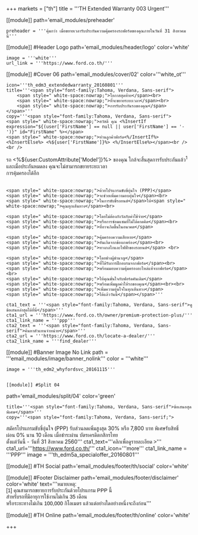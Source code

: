 +++
markets = ["th"]
title = '''TH Extended Warranty 003 Urgent'''

[[module]]
path='email_modules/preheader'


	preheader = '''คุ้มกว่า เมื่อขยายเวลารับประกันความคุ้มครองรถฟอร์ดของคุณภายในวันที่ 31 สิงหาคมนี้'''

[[module]] #Header Logo
path='email_modules/header/logo'
color='white'

	image = '''white'''
	url_link = '''https://www.ford.co.th/'''

[[module]] #Cover 06
path='email_modules/cover/02'
color='''white_ot'''

	icon='''th_edm3_extendedwarranty_20160801'''
	title='''<span style="font-family:Tahoma, Verdana, Sans-serif">
		<span style=" white-space:nowrap;">โอกาสสุดท้าย</span><br>
		<span style=" white-space:nowrap;">ที่จะขยายระยะเวลา</span><br>
		<span style=" white-space:nowrap;">การรับประกันรถของคุณ</span>
	</span>'''
	copy='''<span style="font-family:Tahoma, Verdana, Sans-serif">
	<span style=" white-space:nowrap;">สวัสดี คุณ <%InsertIf expression="${(user['FirstName'] == null || user['FirstName'] == '-')}" id="FirstName" %></span>
	<span style=" white-space:nowrap;">ท่านลูกค้าฟอร์ด<%/InsertIf%> <%InsertElse%> <%${user['FirstName']}%> <%/InsertElse%></span><br /><br /> 
 <span style=" white-space:nowrap;">รถ <%${user.CustomAttribute['Model']}%> ของคุณ</span>
 <span style=" white-space:nowrap;">ใกล้จะสิ้นสุดการรับประกันแล้ว<sup>1</sup></span><br> 
 <span style=" white-space:nowrap;">และเมื่อประกันหมดลง</span>
 <span style=" white-space:nowrap;">คุณจะไม่สามารถขยายระยะเวลา</span><br>
 <span style=" white-space:nowrap;">การคุ้มครองได้อีก</span><br><br>

	<span style=" white-space:nowrap;">ด้วยโปรแกรมขับขี่อุ่นใจ (PPP)</span>
	<span style=" white-space:nowrap;">จะช่วยเพิ่มความอบอุ่นใจ</span><br>
	<span style=" white-space:nowrap;">ในการขับขี่รถยนต์</span>ให้<span style=" white-space:nowrap;">คุณทุกเส้นทาง</span><br> 

	<span style=" white-space:nowrap;">โดยไม่ต้องกังวัลกับค่าใช้จ่าย</span> 
	<span style=" white-space:nowrap;">หรือการซ่อมแซมที่ไม่ได้คาดคิด</span><br> 
	<span style=" white-space:nowrap;">ที่อาจเกิดขึ้นในอนาคต</span>

	<span style=" white-space:nowrap;">คุ้มครองความเสียหาย</span>
	<span style=" white-space:nowrap;">อันเกิดจากข้อบกพร่อง</span><br>
	<span style=" white-space:nowrap;">ทางกลไกและไฟฟ้าของรถยนต์</span> <br>

	<span style=" white-space:nowrap;">โดยช่างผู้ชำนาญ</span>
	<span style=" white-space:nowrap;">ที่ได้รับการฝึกอบรมจากฟอร์ด</span><br>
	<span style=" white-space:nowrap;">พร้อมมอบความคุ้มครองอะไหล่แท้จากฟอร์ด</span> <br>
	<span style=" white-space:nowrap;">ให้คุณมั่นใจกับฟอร์ดคันเดิม</span> 
	<span style=" white-space:nowrap;">พร้อมเพิ่มมูลค่าให้รถของคุณ</span><br><br>
	<span style=" white-space:nowrap;">เพิ่มความอุ่นใจในทุกเส้นทาง</span> 
	<span style=" white-space:nowrap;">ได้แล้ววันนี้</span></span>'''

	cta1_text = '''<span style="font-family:Tahoma, Verdana, Sans-serif">ดูข้อเสนอล่าสุดได้ที่นี่</span>'''
	cta1_url = '''https://www.ford.co.th/owner/premium-protection-plus/'''
	cta1_link_name = '''ppp'''
	cta2_text = '''<span style="font-family:Tahoma, Verdana, Sans-serif">ค้นหาตัวแทนจำหน่าย</span>'''
	cta2_url = '''https://www.ford.co.th/locate-a-dealer/'''
	cta2_link_name = '''find_dealer'''

[[module]] #Banner Image No Link
path = '''email_modules/image/banner_nolink'''
color = '''white'''

	image = '''th_edm2_whyfordsvc_20161115'''


	[[module]] #Split 04
path='email_modules/split/04'
color='green'

	title='''<span style="font-family:Tahoma, Verdana, Sans-serif">ข้อเสนอสุดพิเศษ</span>'''
	copy='''<span style="font-family:Tahoma, Verdana, Sans-serif;">
<span style="white-space:nowrap;">สมัครโปรแกรมขับขี่อุ่นใจ (PPP)</span>
<span style="white-space:nowrap;">รับส่วนลดเพิ่มสูงสุด 30% </span> 
<span style="white-space:nowrap;">หรือ 7,800 บาท </span>
<span style="white-space:nowrap;">พิเศษรับสิทธิ์</span>
<span style="white-space:nowrap;">ผ่อน 0% นาน 10 เดือน</span> 
<span style="white-space:nowrap;">เมื่อชำระผ่าน</span>
<span style="white-space:nowrap;">บัตรเครดิตกสิกรไทย</span> 
<span style="white-space:nowrap;">ตั้งแต่วันนี้ - วันที่ 31 สิงหาคม 2560</span></span>'''
	cta1_text='''<span style="font-family:Tahoma, Verdana, Sans-serif">คลิกเพื่อดูรายละเอียด ></span>'''
cta1_url='''https://www.ford.co.th/'''
cta1_icon='''more'''
cta1_link_name = '''PPP'''
image = '''th_edm5a_specialoffer_20160801'''


[[module]] #TH Social
path='email_modules/footer/th/social'
color='white'

[[module]] #Footer Disclaimer
path='email_modules/footer/disclaimer'
color='white'
text='''<span style="font-family:Tahoma, Verdana, Sans-serif">หมายเหตุ:<br />
<span style=" white-space:nowrap;">[1] คุณสามารถขยายการรับประกันด้วยโปรแกรม PPP นี้ </span>
<span style=" white-space:nowrap;">สำหรับรถที่มีอายุการใช้งานไม่เกิน 35 เดือน </span><br />
<span style=" white-space:nowrap;">หรือระยะทางไม่เกิน 100,000 กิโลเมตร </span>
<span style=" white-space:nowrap;">แล้วแต่อย่างใดอย่างหนึ่งจะถึงก่อน</span></span>'''

[[module]] #TH Online
path='email_modules/footer/th/online'
color='white'

+++
